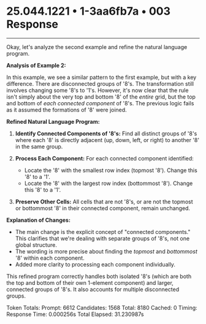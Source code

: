 # 25.044.1221 • 1-3aa6fb7a • 003 Response

---
Okay, let's analyze the second example and refine the natural language program.

**Analysis of Example 2:**

In this example, we see a similar pattern to the first example, but with a key difference. There are disconnected groups of '8's. The transformation still involves changing some '8's to '1's. However, it's now clear that the rule isn't simply about the very top and bottom '8' of the *entire* grid, but the top and bottom of *each connected component* of '8's. The previous logic fails as it assumed the formations of '8' were joined.

**Refined Natural Language Program:**

1.  **Identify Connected Components of '8's:** Find all distinct groups of '8's where each '8' is directly adjacent (up, down, left, or right) to another '8' in the same group.

2.  **Process Each Component:** For each connected component identified:
    *   Locate the '8' with the smallest row index (topmost '8'). Change this '8' to a '1'.
    *   Locate the '8' with the largest row index (bottommost '8'). Change this '8' to a '1'.

3.  **Preserve Other Cells:** All cells that are not '8's, or are not the topmost or bottommost '8' in their connected component, remain unchanged.

**Explanation of Changes:**

*   The main change is the explicit concept of "connected components."  This clarifies that we're dealing with separate groups of '8's, not one global structure.
*   The wording is more precise about finding the *topmost* and *bottommost* '8' within each component.
* Added more clarity to processing each component individually.

This refined program correctly handles both isolated '8's (which are both the top and bottom of their own 1-element component) and larger, connected groups of '8's. It also accounts for multiple disconnected groups.


Token Totals:
  Prompt: 6612
  Candidates: 1568
  Total: 8180
  Cached: 0
Timing:
  Response Time: 0.000256s
  Total Elapsed: 31.230987s
